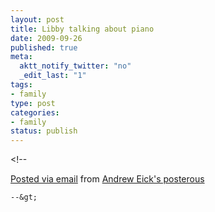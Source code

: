 ```yaml
--- 
layout: post
title: Libby talking about piano
date: 2009-09-26
published: true
meta: 
  aktt_notify_twitter: "no"
  _edit_last: "1"
tags: 
- family
type: post
categories: 
- family
status: publish
---
```

&lt;!--  

  [Posted via email](http://posterous.com)   from [Andrew Eick's posterous](http://posterous.andyeick.com/libby-talking-about-piano)  

    --&gt;

